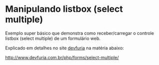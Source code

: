 Manipulando listbox (select multiple)
===

Exemplo super básico que demonstra como receber/carregar o controle
listbox (select multiple) de um formulário web.


Explicado em detalhes no site [devfuria](http://www.devfuria.com.br/) na matéria abaixo:

http://www.devfuria.com.br/php/forms/select-multiple/